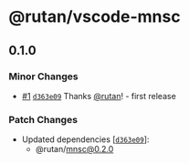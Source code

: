 # @rutan/vscode-mnsc

## 0.1.0

### Minor Changes

- [#1](https://github.com/rutan/mnsc/pull/1) [`d363e09`](https://github.com/rutan/mnsc/commit/d363e0944b16572ae29dbbfcf6123e4820de8208) Thanks [@rutan](https://github.com/rutan)! - first release

### Patch Changes

- Updated dependencies [[`d363e09`](https://github.com/rutan/mnsc/commit/d363e0944b16572ae29dbbfcf6123e4820de8208)]:
  - @rutan/mnsc@0.2.0
